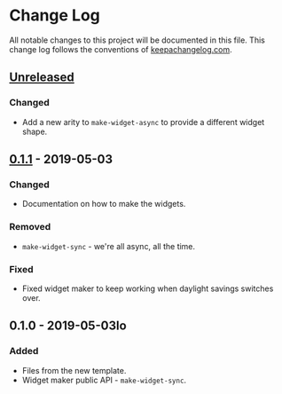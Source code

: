 # Change Log
All notable changes to this project will be documented in this file. This change log follows the conventions of [keepachangelog.com](http://keepachangelog.com/).

	
## [Unreleased]
### Changed
- Add a new arity to `make-widget-async` to provide a different widget shape.

## [0.1.1] - 2019-05-03
### Changed
- Documentation on how to make the widgets.

### Removed
- `make-widget-sync` - we're all async, all the time.

### Fixed
- Fixed widget maker to keep working when daylight savings switches over.

## 0.1.0 - 2019-05-03lo
### Added
- Files from the new template.
- Widget maker public API - `make-widget-sync`.

[Unreleased]: https://github.com/your-name/my-project3/compare/0.1.1...HEAD
[0.1.1]: https://github.com/your-name/my-project3/compare/0.1.0...0.1.1
